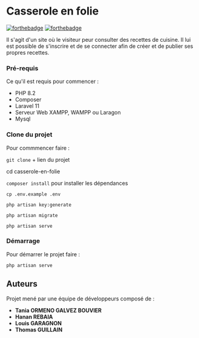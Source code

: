 # Casserole en folie

[![forthebadge](http://forthebadge.com/images/badges/built-with-love.svg)](http://forthebadge.com) [![forthebadge](http://forthebadge.com/images/badges/powered-by-electricity.svg)](http://forthebadge.com)

Il s'agit d'un site où le visiteur peur consulter des recettes de cuisine. Il lui est possible de s'inscrire et de se connecter afin de créer et de publier ses propres recettes.

### Pré-requis

Ce qu'il est requis pour commencer :

-   PHP 8.2
-   Composer
-   Laravel 11
-   Serveur Web XAMPP, WAMPP ou Laragon
-   Mysql

### Clone du projet

Pour commmencer faire :

`git clone` + lien du projet

cd casserole-en-folie

`composer install` pour installer les dépendances

`cp .env.example .env` 

`php artisan key:generate`

`php artisan migrate`

`php artisan serve`

### Démarrage

Pour démarrer le projet faire :

`php artisan serve`

## Auteurs

Projet mené par une équipe de développeurs composé de :

-   **Tania ORMENO GALVEZ BOUVIER**
-   **Hanan REBAIA**
-   **Louis GARAGNON**
-   **Thomas GUILLAIN**
